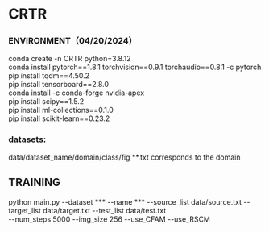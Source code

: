 # CRTR
### ENVIRONMENT（04/20/2024）
conda create -n CRTR python=3.8.12  
conda install pytorch==1.8.1 torchvision==0.9.1 torchaudio==0.8.1 -c pytorch  
pip install tqdm==4.50.2  
pip install tensorboard==2.8.0  
conda install -c conda-forge nvidia-apex  
pip install scipy==1.5.2  
pip install ml-collections==0.1.0  
pip install scikit-learn==0.23.2  

### datasets: 
data/dataset_name/domain/class/fig
**.txt corresponds to the domain

## TRAINING
python main.py --dataset *** --name *** --source_list data/source.txt --target_list data/target.txt --test_list data/test.txt \
--num_steps 5000 --img_size 256 --use_CFAM --use_RSCM 

